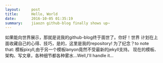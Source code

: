 ```yaml
---
layout:     post
title:      Hello, World
date:       2016-10-05 01:35:19
summary:    jiaozn github-blog finally shows up~
---
```


如果能向世界展示，那就是说我的github-blog终于面世了。你好！世界
计划在上面收藏自己的心得、技巧，是的，这里是我的repository!
为了纪念？to note that:
模板pixyll,由于另一个模板lanyon竟然不受最新的jekyll支持。
现在的模板、架构、写文章，各种细节都各种雾水...Well,I'll handle it...
